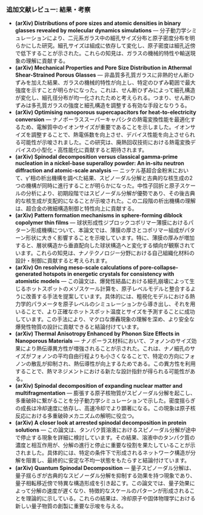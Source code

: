 ### 追加文献レビュー: 結果・考察
- **(arXiv) Distributions of pore sizes and atomic densities in binary glasses revealed by molecular dynamics simulations** — 分子動力学シミュレーションにより、二元系ガラス中の細孔サイズ分布と原子密度分布を明らかにした研究。細孔サイズは組成に依存して変化し、原子密度は細孔近傍で低下することが示された。これらの知見は、ガラスの機械的特性や輸送現象の理解に貢献する。
- **(arXiv) Mechanical Properties and Pore Size Distribution in Athermal Shear-Strained Porous Glasses** — 非晶質多孔質ガラスに非熱的せん断ひずみを加えた結果、ガラスの機械的特性が向上し、特定のひずみ範囲で最大強度を示すことが明らかになった。これは、せん断ひずみによって細孔構造が変化し、細孔径分布が均一化されたためと考えられる。つまり、せん断ひずみは多孔質ガラスの強度と細孔構造を調整する有効な手段となりうる。
- **(arXiv) Optimising nanoporous supercapacitors for heat-to-electricity conversion** — ナノポーラススーパーキャパシタの熱電変換性能を最適化するため、電解質中のイオンサイズが重要であることを示しました。イオンサイズを調整することで、熱電係数を向上させ、デバイス性能を向上させられる可能性が示唆されました。この研究は、廃熱回収技術における熱電変換デバイスの小型化・高性能化に貢献すると期待されます。
- **(arXiv) Spinodal decomposition versus classical gamma-prime nucleation in a nickel-base superalloy powder: An in-situ neutron diffraction and atomic-scale analysis** — ニッケル基超合金粉末において、γ'相の析出機構を調べた結果、スピノーダル分解と古典的な核生成の2つの機構が同時に進行することが明らかになった。中性子回折と原子スケールの分析により、初期段階ではスピノーダル分解が優勢であり、その後古典的な核生成が支配的になることが示唆された。この二段階の析出機構の理解は、超合金の微細構造制御と特性向上に貢献する。
- **(arXiv) Pattern formation mechanisms in sphere-forming diblock copolymer thin films** — 球状形成性ジブロックコポリマー薄膜におけるパターン形成機構について、本論文では、薄膜の厚さとコポリマー組成がパターン形状に大きく影響することを示唆しています。特に、薄膜の厚みが増加すると、層状構造から垂直配向した球状構造へと変化する傾向が観察されています。これらの知見は、ナノテクノロジー分野における自己組織化材料の設計・制御に貢献すると考えられます。
- **(arXiv) On resolving meso-scale calculations of pore-collapse-generated hotspots in energetic crystals for consistency with atomistic models** — この論文は、爆発性結晶における細孔崩壊によって生じるホットスポットのメゾスケール計算を、原子レベルモデルと整合するように改善する手法を提案しています。具体的には、粗視化モデルにおける熱力学的パラメータを原子レベルのシミュレーションから導き出し、それを用いることで、より正確なホットスポット温度とサイズを予測することに成功しています。この手法により、マクロな爆轟現象の理解を深め、より安全な爆発性物質の設計に貢献できると結論付けています。
- **(arXiv) Thermal Anisotropy Enhanced by Phonon Size Effects in Nanoporous Materials** — ナノポーラス材料において、フォノンのサイズ効果により熱伝導異方性が増強されることが示された。これは、ナノ細孔のサイズがフォノンの平均自由行程よりも小さくなることで、特定の方向にフォノンの散乱が抑制され、熱伝導性が向上するためである。この異方性を利用することで、熱マネジメントにおける新たな設計指針が得られる可能性がある。
- **(arXiv) Spinodal decomposition of expanding nuclear matter and multifragmentation** — 膨張する原子核物質がスピノーダル分解を起こし、多重破砕に繋がることを分子動力学シミュレーションで示した。密度揺らぎの成長は冷却速度に依存し、高速冷却でより顕著になる。この現象は原子核反応における多重破砕メカニズムの解明に役立つ。
- **(arXiv) A closer look at arrested spinodal decomposition in protein solutions** — この論文は、タンパク質溶液におけるスピノーダル分解が途中で停止する現象を詳細に検討しています。その結果、溶液中のタンパク質の濃度と相互作用が、分解の進行と停止に重要な役割を果たしていることが示されました。具体的には、特定の条件下で形成されるネットワーク構造が分解を阻害し、最終的に安定な不均一状態をもたらすと結論付けています。
- **(arXiv) Quantum Spinodal Decomposition** — 量子スピノーダル分解は、量子揺らぎが古典的なスピノーダル分解を抑制する効果を持つ現象であり、量子相転移近傍で特異な構造形成を引き起こす。この論文では、量子効果によって分解の速度が遅くなり、特徴的なスケールのパターンが形成されることを理論的に示している。これらの結果は、冷却原子や固体物理学における新しい量子物質の創製に重要な示唆を与える。